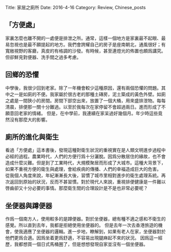 Title: 家居之廁所
Date: 2016-4-16
Category: Review, Chinese_posts


## 「方便處」
家裏怎麼也離不開的一處便是排泄之所。通常，這樣一個地方是家裏最不起眼、最易忽視也是最不願提起的地方。我們會誇耀自己的房子是座南朝北，通風很好；有寬敞視野的客廳，真皮的有格調的沙發。有時候，甚至連燈光的佈置也頗爲講究。但卻鮮見對便器、洗手間之過多考慮。
## 回鄉的恐懼
中學後，我很少回到老家。除了一年機會較少這種原因，還有兩個恐懼的問題。其中之一是如廁的不便。我家屬於很古老的那種土磚房，泥土築成的黃色外壁。如廁之處是一間狹小的房間。房間下部空出來，放置了一個大桶，用來盛排泄物。每每清晨，排便那一關十分難過。以至於我每次在家停留不會超過兩日。進而形成了不願意回老家的情緒。
但是，在中學前，我連續在家呆過好幾個月。年少時這些竟然沒有那麼大的影響。
## 廁所的進化與衛生
看過「方便處」這本書後，發現這種對衛生狀況的重視實在是人類文明進步過程中必經的過程。農業時代，人們的方便行爲十分灑脫。因爲分散居住的緣故，也不會造成什麼災難。但是到了工業時代，大規模聚居而形成了大城市。這種大背景下，如果不重視方便的衛生與處理，會給疾病的傳播、人們的幸福造成巨大的危害。
從我個人角度來說，年紀漸漸長大後，習慣了城市里相對進步的衛生處理系統。再次返回到原始的狀況，反而不甚習慣。對於現代人來說，重視排便健康是一件難以啓齒卻又十分必要的事情。那麼衛生間的合理設計是不是也非常必要呢？
## 坐便器與蹲便器
作爲一個南方人，使用較多的是蹲便器。對於坐便器，總有種不適之感和不衛生的感覺。所以直到去年，我都是拒絕使用坐便器的。
但是去年一次去香港旅遊的機會，使我適應了坐便器的邏輯。進一步地，瞭解到，如果有老人在家，坐便器對於他們更爲合適。因爲坐着更爲舒適，不容易出現腿麻起不來的狀況。
因爲這一經歷，我都想買一個日式馬桶圈了，但是想想發現自家並沒有一個坐便器。